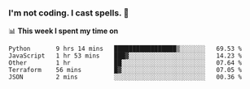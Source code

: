 ### I'm not coding. I cast spells. 🎩

📊 **This week I spent my time on**
<!--START_SECTION:waka-->
```text
Python       9 hrs 14 mins   █████████████████▒░░░░░░░   69.53 % 
JavaScript   1 hr 53 mins    ███▓░░░░░░░░░░░░░░░░░░░░░   14.23 % 
Other        1 hr            ██░░░░░░░░░░░░░░░░░░░░░░░   07.64 % 
Terraform    56 mins         █▓░░░░░░░░░░░░░░░░░░░░░░░   07.05 % 
JSON         2 mins          ░░░░░░░░░░░░░░░░░░░░░░░░░   00.36 % 
```
<!--END_SECTION:waka-->

